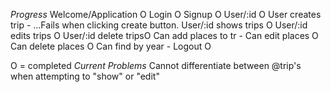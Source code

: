 *Progress*
Welcome/Application  O
Login                O
Signup               O
User/:id             O
User creates trip    -  ...Fails when clicking create button.
User/:id shows trips O
User/:id edits trips O 
User/:id delete tripsO
Can add places to tr -
Can edit places      O
Can delete places    O
Can find by year     -
Logout               O

O = completed
*Current Problems*
Cannot differentiate between @trip's when attempting to "show" or "edit"
